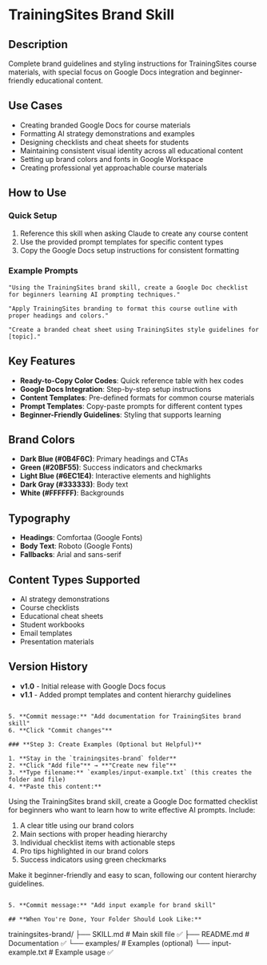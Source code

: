 # TrainingSites Brand Skill

## Description
Complete brand guidelines and styling instructions for TrainingSites course materials, with special focus on Google Docs integration and beginner-friendly educational content.

## Use Cases
- Creating branded Google Docs for course materials
- Formatting AI strategy demonstrations and examples
- Designing checklists and cheat sheets for students
- Maintaining consistent visual identity across all educational content
- Setting up brand colors and fonts in Google Workspace
- Creating professional yet approachable course materials

## How to Use

### Quick Setup
1. Reference this skill when asking Claude to create any course content
2. Use the provided prompt templates for specific content types
3. Copy the Google Docs setup instructions for consistent formatting

### Example Prompts
```
"Using the TrainingSites brand skill, create a Google Doc checklist for beginners learning AI prompting techniques."

"Apply TrainingSites branding to format this course outline with proper headings and colors."

"Create a branded cheat sheet using TrainingSites style guidelines for [topic]."
```

## Key Features
- **Ready-to-Copy Color Codes**: Quick reference table with hex codes
- **Google Docs Integration**: Step-by-step setup instructions
- **Content Templates**: Pre-defined formats for common course materials
- **Prompt Templates**: Copy-paste prompts for different content types
- **Beginner-Friendly Guidelines**: Styling that supports learning

## Brand Colors
- **Dark Blue (#0B4F6C)**: Primary headings and CTAs
- **Green (#20BF55)**: Success indicators and checkmarks
- **Light Blue (#6EC1E4)**: Interactive elements and highlights
- **Dark Gray (#333333)**: Body text
- **White (#FFFFFF)**: Backgrounds

## Typography
- **Headings**: Comfortaa (Google Fonts)
- **Body Text**: Roboto (Google Fonts)
- **Fallbacks**: Arial and sans-serif

## Content Types Supported
- AI strategy demonstrations
- Course checklists
- Educational cheat sheets
- Student workbooks
- Email templates
- Presentation materials

## Version History
- **v1.0** - Initial release with Google Docs focus
- **v1.1** - Added prompt templates and content hierarchy guidelines
```

5. **Commit message:** "Add documentation for TrainingSites brand skill"
6. **Click "Commit changes"**

### **Step 3: Create Examples (Optional but Helpful)**

1. **Stay in the `trainingsites-brand` folder**
2. **Click "Add file"** → **"Create new file"**
3. **Type filename:** `examples/input-example.txt` (this creates the folder and file)
4. **Paste this content:**
```
Using the TrainingSites brand skill, create a Google Doc formatted checklist for beginners who want to learn how to write effective AI prompts. Include:

1. A clear title using our brand colors
2. Main sections with proper heading hierarchy  
3. Individual checklist items with actionable steps
4. Pro tips highlighted in our brand colors
5. Success indicators using green checkmarks

Make it beginner-friendly and easy to scan, following our content hierarchy guidelines.
```

5. **Commit message:** "Add input example for brand skill"

## **When You're Done, Your Folder Should Look Like:**
```
trainingsites-brand/
├── SKILL.md              # Main skill file ✅
├── README.md             # Documentation ✅
└── examples/             # Examples (optional)
    └── input-example.txt # Example usage ✅
